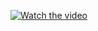 [![Watch the video](https://i.imgur.com/Ig5UeJv.jpeg "המרת תמונות לקובץ PDF")](https://youtu.be/xj8COkST--8)
